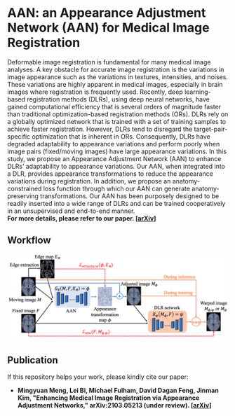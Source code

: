 # AAN: an Appearance Adjustment Network (AAN) for Medical Image Registration
Deformable image registration is fundamental for many medical image analyses. A key obstacle for accurate image registration is the variations in image appearance such as the variations in textures, intensities, and noises. These variations are highly apparent in medical images, especially in brain images where registration is frequently used. Recently, deep learning-based registration methods (DLRs), using deep neural networks, have gained computational efficiency that is several orders of magnitude faster than traditional optimization-based registration methods (ORs). DLRs rely on a globally optimized network that is trained with a set of training samples to achieve faster registration. However, DLRs tend to disregard the target-pair-specific optimization that is inherent in ORs. Consequently, DLRs have degraded adaptability to appearance variations and perform poorly when image pairs (fixed/moving images) have large appearance variations. In this study, we propose an Appearance Adjustment Network (AAN) to enhance DLRs’ adaptability to appearance variations. Our AAN, when integrated into a DLR, provides appearance transformations to reduce the appearance variations during registration. In addition, we propose an anatomy- constrained loss function through which our AAN can generate anatomy-preserving transformations. Our AAN has been purposely designed to be readily inserted into a wide range of DLRs and can be trained cooperatively in an unsupervised and end-to-end manner.  
**For more details, please refer to our paper. [[arXiv](https://arxiv.org/abs/2103.05213)]**

## Workflow
![workflow](https://github.com/MungoMeng/Image-Registration-AAN/blob/master/Figure/workflow.png)

## Publication
If this repository helps your work, please kindly cite our paper:
* **Mingyuan Meng, Lei Bi, Michael Fulham, David Dagan Feng, Jinman Kim, "Enhancing Medical Image Registration via Appearance Adjustment Networks," arXiv:2103.05213 (under review). [[arXiv](https://arxiv.org/abs/2103.05213)]**
